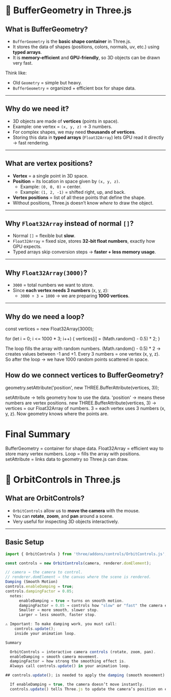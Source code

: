 # 📘 BufferGeometry in Three.js

## What is BufferGeometry?  
- `BufferGeometry` is the **basic shape container** in Three.js.  
- It stores the data of shapes (positions, colors, normals, uv, etc.) using **typed arrays**.  
- It is **memory-efficient** and **GPU-friendly**, so 3D objects can be drawn very fast.  

Think like:  
- Old `Geometry` = simple but heavy.  
- `BufferGeometry` = organized + efficient box for shape data.

---

## Why do we need it?  
- 3D objects are made of **vertices** (points in space).  
- Example: one vertex = `(x, y, z)` → 3 numbers.  
- For complex shapes, we may need **thousands of vertices**.  
- Storing this data in **typed arrays** (`Float32Array`) lets GPU read it directly → fast rendering.  

---

## What are vertex positions?  
- **Vertex** = a single point in 3D space.  
- **Position** = its location in space given by `(x, y, z)`.  
  - Example: `(0, 0, 0)` = center.  
  - Example: `(1, 2, -1)` = shifted right, up, and back.  
- **Vertex positions** = list of all these points that define the shape.  
- Without positions, Three.js doesn’t know *where* to draw the object.  

---

## Why `Float32Array` instead of normal `[]`?  
- Normal `[]` = flexible but **slow**.  
- `Float32Array` = fixed size, stores **32-bit float numbers**, exactly how GPU expects.  
- Typed arrays skip conversion steps → **faster + less memory usage**.  

---

## Why `Float32Array(3000)`?  
- `3000` = total numbers we want to store.  
- Since **each vertex needs 3 numbers** (x, y, z):  
  - `3000 ÷ 3 = 1000` → we are preparing **1000 vertices**.  

---

## Why do we need a loop?  
const vertices = new Float32Array(3000);

for (let i = 0; i <= 1000 * 3; i++) {
  vertices[i] = (Math.random() - 0.5) * 2;
}

The loop fills the array with random numbers.
(Math.random() - 0.5) * 2 → creates values between -1 and +1.
Every 3 numbers = one vertex (x, y, z).
So after the loop → we have 1000 random points scattered in space.

## How do we connect vertices to BufferGeometry?
geometry.setAttribute('position', new THREE.BufferAttribute(vertices, 3));

  setAttribute → tells geometry how to use the data.
  'position' → means these numbers are vertex positions.
  new THREE.BufferAttribute(vertices, 3) →
  vertices = our Float32Array of numbers.
  3 = each vertex uses 3 numbers (x, y, z).
  Now geometry knows where the points are.

# Final Summary

BufferGeometry = container for shape data.
Float32Array = efficient way to store many vertex numbers.
Loop = fills the array with positions.
setAttribute = links data to geometry so Three.js can draw.

# 🎥 OrbitControls in Three.js

## What are OrbitControls?  
- `OrbitControls` allow us to **move the camera** with the mouse.  
- You can **rotate**, **zoom**, and **pan** around a scene.  
- Very useful for inspecting 3D objects interactively.  

---

## Basic Setup  
```js
import { OrbitControls } from 'three/addons/controls/OrbitControls.js';

const controls = new OrbitControls(camera, renderer.domElement);

// camera → the camera to control.
// renderer.domElement → the canvas where the scene is rendered.
Damping (Smooth Motion)
controls.enableDamping = true;
controls.dampingFactor = 0.05;
  notes: 
      enableDamping = true → turns on smooth motion.
      dampingFactor = 0.05 → controls how "slow" or "fast" the camera eases into place.
      Smaller = more smooth, slower stop.
      Larger = less smooth, faster stop.

⚠️ Important: To make damping work, you must call:
    controls.update();
    inside your animation loop.

Summary

  OrbitControls = interactive camera controls (rotate, zoom, pan).
  enableDamping = smooth camera movement.
  dampingFactor = how strong the smoothing effect is.
  Always call controls.update() in your animation loop.

## controls.update(); is needed to apply the damping (smooth movement).

  If enableDamping = true, the camera doesn’t move instantly.
  controls.update() tells Three.js to update the camera’s position on each animation frame.